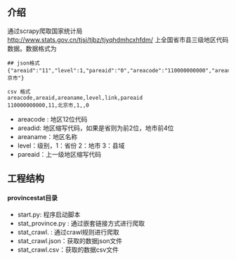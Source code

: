 ## 介绍
通过scrapy爬取国家统计局 http://www.stats.gov.cn/tjsj/tjbz/tjyqhdmhcxhfdm/ 上全国省市县三级地区代码数据。数据格式为
```angular2html
## json格式
{"areaid":"11","level":1,"pareaid":"0","areacode":"110000000000","areaname":"北京市"}
```

```angular2html
csv 格式
areacode,areaid,areaname,level,link,pareaid
110000000000,11,北京市,1,,0
```
* areacode : 地区12位代码
* areadid: 地区缩写代码，如果是省则为前2位，地市前4位
* areaname：地区名称
* level：级别，1：省份 2：地市 3：县域
* pareaid：上一级地区缩写代码

## 工程结构
#### provincestat目录
* start.py: 程序启动脚本
* stat_province.py : 通过嵌套链接方式进行爬取
* stat_crawl. : 通过crawl规则进行爬取
* stat_crawl.json：获取的数据json文件
* stat_crawl.csv：获取的数据csv文件


